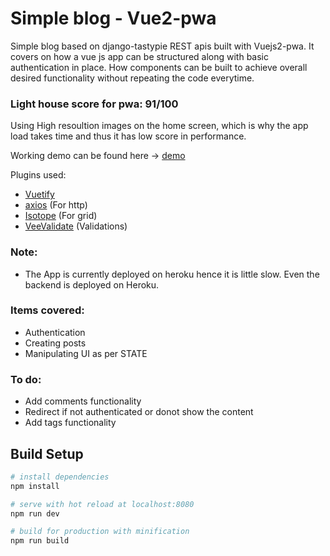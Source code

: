 # Simple blog - Vue2-pwa
Simple blog based on django-tastypie REST apis built with Vuejs2-pwa. 
It covers on how a vue js app can be structured along with basic authentication in place. How components can be built to achieve overall desired functionality without repeating the code everytime.

### Light house score for pwa: 91/100 

Using High resoultion images on the home screen, which is why the app load takes time and thus it has low score in performance.

Working demo can be found here -> [demo](https://vue-blog-pwa.herokuapp.com/)

Plugins used: 
  - [Vuetify](https://vuetifyjs.com/)
  - [axios](https://github.com/mzabriskie/axios) (For http) 
  - [Isotope](https://isotope.metafizzy.co/) (For grid)
  - [VeeValidate](http://vee-validate.logaretm.com/) (Validations)

### Note:
 - The App is currently deployed on heroku hence it is little slow. Even the backend is deployed on Heroku.

### Items covered:
  - Authentication
  - Creating posts
  - Manipulating UI as per STATE

### To do:
 - Add comments functionality
 - Redirect if not authenticated or donot show the content
 - Add tags functionality

## Build Setup

``` bash
# install dependencies
npm install

# serve with hot reload at localhost:8080
npm run dev

# build for production with minification
npm run build
